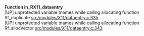   
__Function in_RX11_dataentry__  
  [UP] unprotected variable tnames while calling allocating function Rf_duplicate [src/modules/X11/dataentry.c:335](https://github.com/wch/r-source/blob/d48a3960875fa373e1e68286245ee8e1bc7ac0fd/src/modules/X11/dataentry.c/#L335)  
  [UP] unprotected variable tnames while calling allocating function Rf_allocVector [src/modules/X11/dataentry.c:343](https://github.com/wch/r-source/blob/d48a3960875fa373e1e68286245ee8e1bc7ac0fd/src/modules/X11/dataentry.c/#L343)  
